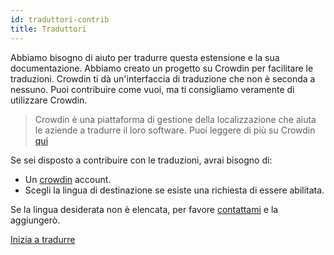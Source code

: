 ```yaml
---
id: traduttori-contrib
title: Traduttori
---
```


Abbiamo bisogno di aiuto per tradurre questa estensione e la sua documentazione. Abbiamo creato un progetto su Crowdin per facilitare le traduzioni. Crowdin ti dà un'interfaccia di traduzione che non è seconda a nessuno. Puoi contribuire come vuoi, ma ti consigliamo veramente di utilizzare Crowdin.

> Crowdin è una piattaforma di gestione della localizzazione che aiuta le aziende a tradurre il loro software. Puoi leggere di più su Crowdin [qui](https://support.crowdin.com/crowdin-intro/)

Se sei disposto a contribuire con le traduzioni, avrai bisogno di:

* Un [crowdin](https://crowdin.com/project/phpbb-ext-sitemaker) account.
* Scegli la lingua di destinazione se esiste una richiesta di essere abilitata.

Se la lingua desiderata non è elencata, per favore [contattami](https://crowdin.com/profile/blitze) e la aggiungerò.

[Inizia a tradurre](https://crowdin.com/project/phpbb-ext-sitemaker)